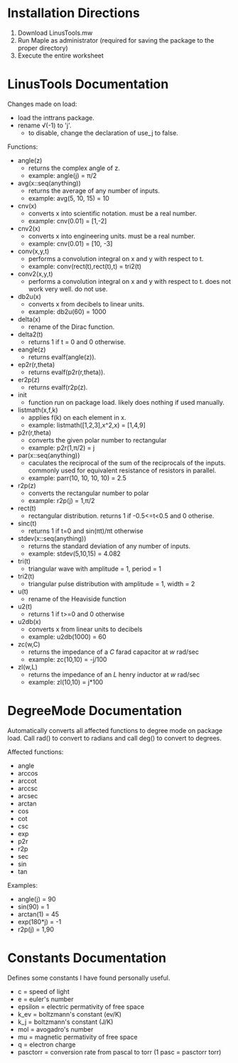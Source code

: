 # Installation Directions
1. Download LinusTools.mw
2. Run Maple as administrator (required for saving the package to the proper directory)
3. Execute the entire worksheet

# LinusTools Documentation
  Changes made on load:
  - load the inttrans package.
  - rename √(-1) to 'j'.
    - to disable, change the declaration of use_j to false.

  Functions:
  - angle(z)
    - returns the complex angle of z.
    - example: angle(j) = π/2
  - avg(x::seq(anything))
    - returns the average of any number of inputs.
    - example: avg(5, 10, 15) = 10  
  - cnv(x)
    - converts x into scientific notation. must be a real number.
    - example: cnv(0.01) = [1,-2]
  - cnv2(x)
    - converts x into engineering units. must be a real number.
    - example: cnv(0.01) = [10, -3]
  - conv(x,y,t)
    - performs a convolution integral on x and y with respect to t.
    - example: conv(rect(t),rect(t),t) = tri2(t)
  - conv2(x,y,t)
    - performs a convolution integral on x and y with respect to t. does not work very well. do not use.
  - db2u(x)
    - converts x from decibels to linear units.
    - example: db2u(60) = 1000
  - delta(x)
    - rename of the Dirac function.
  - delta2(t)
    - returns 1 if t = 0 and 0 otherwise.
  - eangle(z)
    - returns evalf(angle(z)).
  - ep2r(r,theta)
    - returns evalf(p2r(r,theta)).
  - er2p(z)
    - returns evalf(r2p(z).
  - init
    - function run on package load. likely does nothing if used manually.
  - listmath(x,f,k)
    - applies f(k) on each element in x.
    - example: listmath([1,2,3],x^2,x) = [1,4,9]
  - p2r(r,theta)
    - converts the given polar number to rectangular
    - example: p2r(1,π/2) = j
  - par(x::seq(anything))
    - caculates the reciprocal of the sum of the reciprocals of the inputs. commonly used for equivalent resistance of resistors in parallel.
    - example: parr(10, 10, 10, 10) = 2.5
  - r2p(z)
    - converts the rectangular number to polar
    - example: r2p(j) = 1,π/2
  - rect(t)
    - rectangular distribution. returns 1 if -0.5<=t<0.5 and 0 otherise.
  - sinc(t)
    - returns 1 if t=0 and sin(πt)/πt otherwise
  - stdev(x::seq(anything))
    - returns the standard deviation of any number of inputs.
    - example: stdev(5,10,15) = 4.082
  - tri(t)
    - triangular wave with amplitude = 1, period = 1
  - tri2(t)
    - triangular pulse distribution with amplitude = 1, width = 2
  - u(t)
    - rename of the Heaviside function
  - u2(t)
    - returns 1 if t>=0 and 0 otherwise
  - u2db(x)
    - converts x from linear units to decibels
    - example: u2db(1000) = 60
  - zc(w,C)
    - returns the impedance of a _C_ farad capacitor at _w_ rad/sec
    - example: zc(10,10) = -j/100
  - zl(w,L)
    - returns the impedance of an _L_ henry inductor at _w_ rad/sec
    - example: zl(10,10) = j*100
      
# DegreeMode Documentation
  Automatically converts all affected functions to degree mode on package load.
  Call rad() to convert to radians and call deg() to convert to degrees.

  Affected functions:
  - angle
  - arccos
  - arccot
  - arccsc
  - arcsec
  - arctan
  - cos
  - cot
  - csc
  - exp
  - p2r
  - r2p
  - sec
  - sin
  - tan

  Examples:
  - angle(j) = 90
  - sin(90) = 1
  - arctan(1) = 45
  - exp(180*j) = -1
  - r2p(j) = 1,90

# Constants Documentation
  Defines some constants I have found personally useful.

  - c = speed of light
  - e = euler's number
  - epsilon = electric permativity of free space
  - k_ev = boltzmann's constant (ev/K)
  - k_j = boltzmann's constant (J/K)
  - mol = avogadro's number
  - mu = magnetic permativity of free space
  - q = electron charge
  - pasctorr = conversion rate from pascal to torr (1 pasc = pasctorr torr)